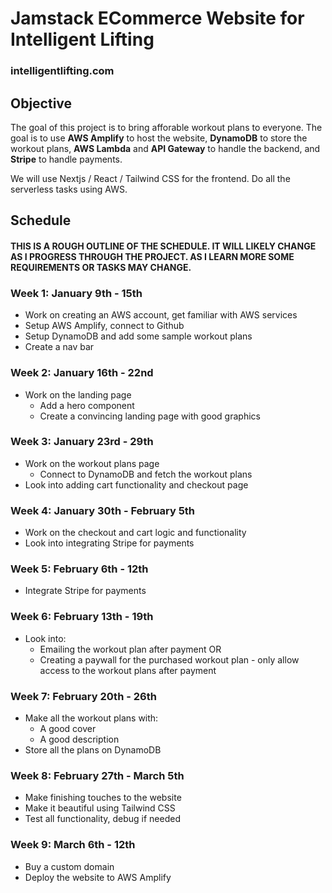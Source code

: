 # Jamstack ECommerce Website for Intelligent Lifting

### intelligentlifting.com

## Objective

The goal of this project is to bring afforable workout plans to everyone. The goal is to use **AWS Amplify** to host the website, **DynamoDB** to store the workout plans, **AWS Lambda** and **API Gateway** to handle the backend, and **Stripe** to handle payments.

We will use Nextjs / React / Tailwind CSS for the frontend. Do all the serverless tasks using AWS.

## Schedule

#### THIS IS A ROUGH OUTLINE OF THE SCHEDULE. IT WILL LIKELY CHANGE AS I PROGRESS THROUGH THE PROJECT. AS I LEARN MORE SOME REQUIREMENTS OR TASKS MAY CHANGE.

### Week 1: January 9th - 15th

- Work on creating an AWS account, get familiar with AWS services
- Setup AWS Amplify, connect to Github
- Setup DynamoDB and add some sample workout plans
- Create a nav bar

### Week 2: January 16th - 22nd

- Work on the landing page
  - Add a hero component
  - Create a convincing landing page with good graphics

### Week 3: January 23rd - 29th

- Work on the workout plans page
  - Connect to DynamoDB and fetch the workout plans
- Look into adding cart functionality and checkout page

### Week 4: January 30th - February 5th

- Work on the checkout and cart logic and functionality
- Look into integrating Stripe for payments

### Week 5: February 6th - 12th

- Integrate Stripe for payments

### Week 6: February 13th - 19th

- Look into:
  - Emailing the workout plan after payment
    OR
  - Creating a paywall for the purchased workout plan - only allow access to the workout plans after payment

### Week 7: February 20th - 26th

- Make all the workout plans with:
  - A good cover
  - A good description
- Store all the plans on DynamoDB

### Week 8: February 27th - March 5th

- Make finishing touches to the website
- Make it beautiful using Tailwind CSS
- Test all functionality, debug if needed

### Week 9: March 6th - 12th

- Buy a custom domain
- Deploy the website to AWS Amplify
